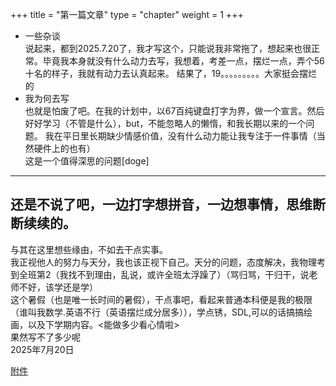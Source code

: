 +++
title = "第一篇文章"
type = "chapter"
weight = 1
+++

- 一些杂谈  
说起来，都到2025.7.20了，我才写这个，只能说我非常拖了，想起来也很正常。毕竟我本身就没有什么动力去写，我想着，考差一点，摆烂一点，弄个56十名的样子，我就有动力去认真起来。
结果了，19。。。。。。。。。大家挺会摆烂的  
- 我为何去写  
也就是怕废了吧。在我的计划中，以67百纯键盘打字为界，做一个宣言。然后好好学习（不管是什么），but，不能忽略人的懒惰，和我长期以来的一个问题。
我在平日里长期缺少情感价值，没有什么动力能让我专注于一件事情（当然硬件上的也有）  
这是一个值得深思的问题[doge]
-----------------------------
还是不说了吧，一边打字想拼音，一边想事情，思维断断续续的。
-----------------------------
与其在这里想些缘由，不如去干点实事。  
我正视他人的努力与天分，我也该正视下自己。天分的问题，态度解决，我物理考到全班第2（我找不到理由，乱说，或许全班太浮躁了）（骂归骂，干归干，说老师不好，该学还是学）  
这个暑假（也是唯一长时间的暑假），干点事吧，看起来普通本科便是我的极限（谁叫我数学.英语不行（英语摆烂成分居多）），学点锈，SDL,可以的话搞搞绘画，以及下学期内容。<能做多少看心情啦>  
果然写不了多少呢  
2025年7月20日

[附件](/Camera.tar.gz)
